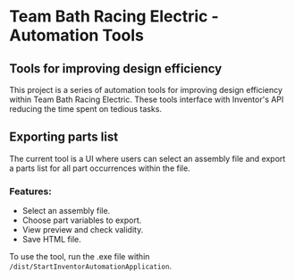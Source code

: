 # Team Bath Racing Electric - Automation Tools

## Tools for improving design efficiency

This project is a series of automation tools for improving design efficiency within Team Bath Racing Electric. These tools interface with Inventor's API reducing the time spent on tedious tasks.

## Exporting parts list

The current tool is a UI where users can select an assembly file and export a parts list for all part occurrences within the file.

### Features:
* Select an assembly file.
* Choose part variables to export.
* View preview and check validity.
* Save HTML file.

To use the tool, run the .exe file within `/dist/StartInventorAutomationApplication`.
